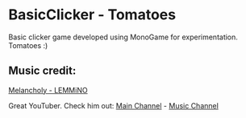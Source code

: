 # BasicClicker - Tomatoes
 Basic clicker game developed using MonoGame for experimentation.
 Tomatoes :)
 
 ## Music credit:
 [Melancholy - LEMMiNO](https://soundcloud.com/lemmino/melancholy)
 
 Great YouTuber.
 Check him out: [Main Channel](https://www.youtube.com/user/Top10Memes) - [Music Channel](https://www.youtube.com/channel/UCTL8LLKEGXlXqDLVAOLDNnA)